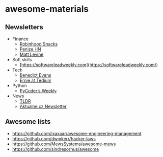 # awesome-materials


## Newsletters

- Finance
    - [Robinhood Snacks](https://snacks.robinhood.com)
    - [Penize HN](https://us8.campaign-archive.com/home/?u=5ec4c91d59d1b26aefb919e61&id=63fef93289)
    - [Matt Levine](https://newsletterhunt.com/newsletters/money-stuff-by-matt-levine)
- Soft skills
    - [https://softwareleadweekly.com](https://softwareleadweekly.com/)
- Tech
    - [Benedict Evans](https://www.ben-evans.com/newsletter)
    - [Ernie at Tedium](https://tedium.co)
- Python
    - [PyCoder’s Weekly](https://pycoders.com)
- News
    - [TLDR](https://tldr.tech)
    - [Aktualne.cz Newsletter](https://zpravy.aktualne.cz/newsletter/l~616a4016bab911e5a6b7002590604f2e/)

## Awesome lists

- https://github.com/ixaxaar/awesome-engineering-management
- https://github.com/dwmkerr/hacker-laws
- https://github.com/MewsSystems/awesome-mews
- https://github.com/sindresorhus/awesome
